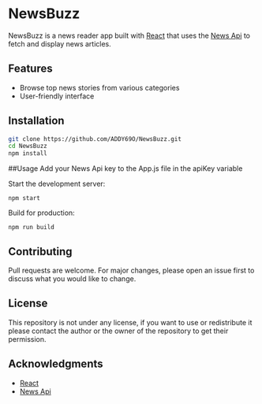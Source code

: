 # NewsBuzz

NewsBuzz is a news reader app built with [React](https://reactjs.org/) that uses the [News Api](https://newsapi.org/) to fetch and display news articles.

## Features
- Browse top news stories from various categories 
- User-friendly interface

## Installation
```bash
git clone https://github.com/ADDY69O/NewsBuzz.git
cd NewsBuzz
npm install
```

##Usage
Add your News Api key to the App.js file in the apiKey variable

Start the development server:
```
npm start
```
Build for production:

```
npm run build
```
## Contributing
Pull requests are welcome. For major changes, please open an issue first to discuss what you would like to change.

## License
This repository is not under any license, if you want to use or redistribute it please contact the author or the owner of the repository to get their permission.

## Acknowledgments
- [React](https://reactjs.org/)
- [News Api](https://newsapi.org/)


